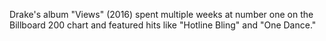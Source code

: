 Drake's album "Views" (2016) spent multiple weeks at number one on the Billboard 200 chart and featured hits like "Hotline Bling" and "One Dance."
